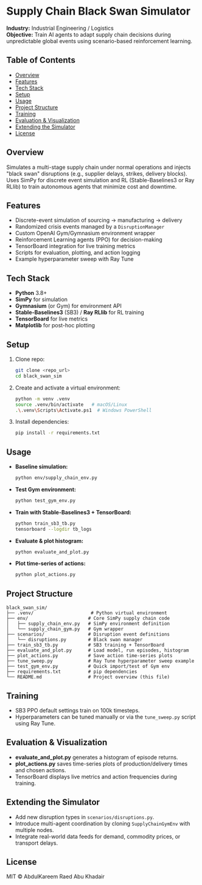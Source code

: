 # Supply Chain Black Swan Simulator

**Industry:** Industrial Engineering / Logistics\
**Objective:** Train AI agents to adapt supply chain decisions during unpredictable global events using scenario-based reinforcement learning.

## Table of Contents

- [Overview](#overview)
- [Features](#features)
- [Tech Stack](#tech-stack)
- [Setup](#setup)
- [Usage](#usage)
- [Project Structure](#project-structure)
- [Training](#training)
- [Evaluation & Visualization](#evaluation--visualization)
- [Extending the Simulator](#extending-the-simulator)
- [License](#license)

## Overview

Simulates a multi-stage supply chain under normal operations and injects "black swan" disruptions (e.g., supplier delays, strikes, delivery blocks). Uses SimPy for discrete event simulation and RL (Stable-Baselines3 or Ray RLlib) to train autonomous agents that minimize cost and downtime.

## Features

- Discrete-event simulation of sourcing → manufacturing → delivery
- Randomized crisis events managed by a `DisruptionManager`
- Custom OpenAI Gym/Gymnasium environment wrapper
- Reinforcement Learning agents (PPO) for decision-making
- TensorBoard integration for live training metrics
- Scripts for evaluation, plotting, and action logging
- Example hyperparameter sweep with Ray Tune

## Tech Stack

- **Python** 3.8+
- **SimPy** for simulation
- **Gymnasium** (or Gym) for environment API
- **Stable-Baselines3** (SB3) / **Ray RLlib** for RL training
- **TensorBoard** for live metrics
- **Matplotlib** for post-hoc plotting

## Setup

1. Clone repo:
   ```bash
   git clone <repo_url>
   cd black_swan_sim
   ```
2. Create and activate a virtual environment:
   ```bash
   python -m venv .venv
   source .venv/bin/activate   # macOS/Linux
   .\.venv\Scripts\Activate.ps1  # Windows PowerShell
   ```
3. Install dependencies:
   ```bash
   pip install -r requirements.txt
   ```

## Usage

- **Baseline simulation:**
  ```bash
  python env/supply_chain_env.py
  ```
- **Test Gym environment:**
  ```bash
  python test_gym_env.py
  ```
- **Train with Stable-Baselines3 + TensorBoard:**
  ```bash
  python train_sb3_tb.py
  tensorboard --logdir tb_logs
  ```
- **Evaluate & plot histogram:**
  ```bash
  python evaluate_and_plot.py
  ```
- **Plot time-series of actions:**
  ```bash
  python plot_actions.py
  ```

## Project Structure

```
black_swan_sim/
├── .venv/                     # Python virtual environment
├── env/                      # Core SimPy supply chain code
│   ├── supply_chain_env.py   # SimPy environment definition
│   └── supply_chain_gym.py   # Gym wrapper
├── scenarios/                # Disruption event definitions
│   └── disruptions.py        # Black swan manager
├── train_sb3_tb.py           # SB3 training + TensorBoard
├── evaluate_and_plot.py      # Load model, run episodes, histogram
├── plot_actions.py           # Save action time-series plots
├── tune_sweep.py             # Ray Tune hyperparameter sweep example
├── test_gym_env.py           # Quick import/test of Gym env
├── requirements.txt          # pip dependencies
└── README.md                 # Project overview (this file)
```

## Training

- SB3 PPO default settings train on 100k timesteps.
- Hyperparameters can be tuned manually or via the `tune_sweep.py` script using Ray Tune.

## Evaluation & Visualization

- **evaluate\_and\_plot.py** generates a histogram of episode returns.
- **plot\_actions.py** saves time-series plots of production/delivery times and chosen actions.
- TensorBoard displays live metrics and action frequencies during training.

## Extending the Simulator

- Add new disruption types in `scenarios/disruptions.py`.
- Introduce multi-agent coordination by cloning `SupplyChainGymEnv` with multiple nodes.
- Integrate real-world data feeds for demand, commodity prices, or transport delays.

## License

MIT © AbdulKareem Raed Abu Khadair

